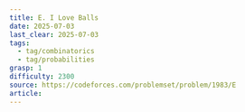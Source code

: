 ```yaml
---
title: E. I Love Balls
date: 2025-07-03
last_clear: 2025-07-03
tags:
  - tag/combinatorics
  - tag/probabilities
grasp: 1
difficulty: 2300
source: https://codeforces.com/problemset/problem/1983/E
article:
---
```

